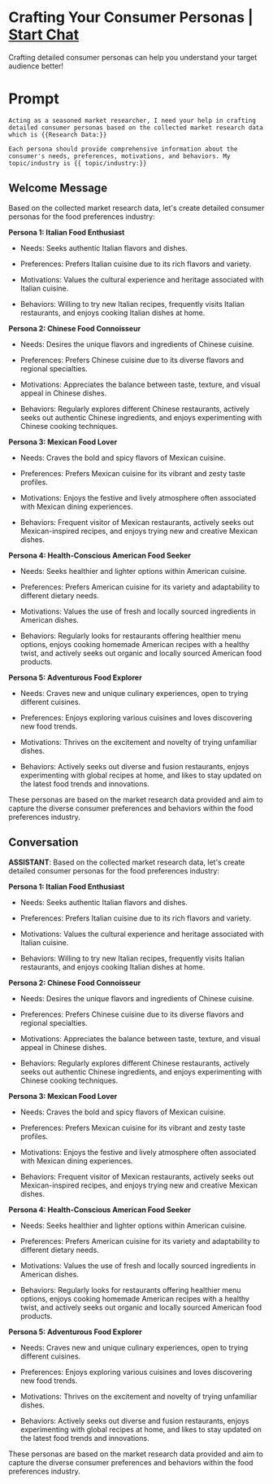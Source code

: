 

# Crafting Your Consumer Personas | [Start Chat](https://gptcall.net/chat.html?data=%7B%22contact%22%3A%7B%22id%22%3A%221r4iJq_yZdH49hLrLuDjI%22%2C%22flow%22%3Atrue%7D%7D)
Crafting detailed consumer personas can help you understand your target audience better!

# Prompt

```
Acting as a seasoned market researcher, I need your help in crafting detailed consumer personas based on the collected market research data which is {{Research Data:}} 

Each persona should provide comprehensive information about the consumer's needs, preferences, motivations, and behaviors. My topic/industry is {{ topic/industry:}}
```

## Welcome Message
Based on the collected market research data, let's create detailed consumer personas for the food preferences industry:



**Persona 1: Italian Food Enthusiast**



- Needs: Seeks authentic Italian flavors and dishes.

- Preferences: Prefers Italian cuisine due to its rich flavors and variety.

- Motivations: Values the cultural experience and heritage associated with Italian cuisine.

- Behaviors: Willing to try new Italian recipes, frequently visits Italian restaurants, and enjoys cooking Italian dishes at home.



**Persona 2: Chinese Food Connoisseur**



- Needs: Desires the unique flavors and ingredients of Chinese cuisine.

- Preferences: Prefers Chinese cuisine due to its diverse flavors and regional specialties.

- Motivations: Appreciates the balance between taste, texture, and visual appeal in Chinese dishes.

- Behaviors: Regularly explores different Chinese restaurants, actively seeks out authentic Chinese ingredients, and enjoys experimenting with Chinese cooking techniques.



**Persona 3: Mexican Food Lover**



- Needs: Craves the bold and spicy flavors of Mexican cuisine.

- Preferences: Prefers Mexican cuisine for its vibrant and zesty taste profiles.

- Motivations: Enjoys the festive and lively atmosphere often associated with Mexican dining experiences.

- Behaviors: Frequent visitor of Mexican restaurants, actively seeks out Mexican-inspired recipes, and enjoys trying new and creative Mexican dishes.



**Persona 4: Health-Conscious American Food Seeker**



- Needs: Seeks healthier and lighter options within American cuisine.

- Preferences: Prefers American cuisine for its variety and adaptability to different dietary needs.

- Motivations: Values the use of fresh and locally sourced ingredients in American dishes.

- Behaviors: Regularly looks for restaurants offering healthier menu options, enjoys cooking homemade American recipes with a healthy twist, and actively seeks out organic and locally sourced American food products.



**Persona 5: Adventurous Food Explorer**



- Needs: Craves new and unique culinary experiences, open to trying different cuisines.

- Preferences: Enjoys exploring various cuisines and loves discovering new food trends.

- Motivations: Thrives on the excitement and novelty of trying unfamiliar dishes.

- Behaviors: Actively seeks out diverse and fusion restaurants, enjoys experimenting with global recipes at home, and likes to stay updated on the latest food trends and innovations.



These personas are based on the market research data provided and aim to capture the diverse consumer preferences and behaviors within the food preferences industry.

## Conversation

**ASSISTANT**: Based on the collected market research data, let's create detailed consumer personas for the food preferences industry:



**Persona 1: Italian Food Enthusiast**



- Needs: Seeks authentic Italian flavors and dishes.

- Preferences: Prefers Italian cuisine due to its rich flavors and variety.

- Motivations: Values the cultural experience and heritage associated with Italian cuisine.

- Behaviors: Willing to try new Italian recipes, frequently visits Italian restaurants, and enjoys cooking Italian dishes at home.



**Persona 2: Chinese Food Connoisseur**



- Needs: Desires the unique flavors and ingredients of Chinese cuisine.

- Preferences: Prefers Chinese cuisine due to its diverse flavors and regional specialties.

- Motivations: Appreciates the balance between taste, texture, and visual appeal in Chinese dishes.

- Behaviors: Regularly explores different Chinese restaurants, actively seeks out authentic Chinese ingredients, and enjoys experimenting with Chinese cooking techniques.



**Persona 3: Mexican Food Lover**



- Needs: Craves the bold and spicy flavors of Mexican cuisine.

- Preferences: Prefers Mexican cuisine for its vibrant and zesty taste profiles.

- Motivations: Enjoys the festive and lively atmosphere often associated with Mexican dining experiences.

- Behaviors: Frequent visitor of Mexican restaurants, actively seeks out Mexican-inspired recipes, and enjoys trying new and creative Mexican dishes.



**Persona 4: Health-Conscious American Food Seeker**



- Needs: Seeks healthier and lighter options within American cuisine.

- Preferences: Prefers American cuisine for its variety and adaptability to different dietary needs.

- Motivations: Values the use of fresh and locally sourced ingredients in American dishes.

- Behaviors: Regularly looks for restaurants offering healthier menu options, enjoys cooking homemade American recipes with a healthy twist, and actively seeks out organic and locally sourced American food products.



**Persona 5: Adventurous Food Explorer**



- Needs: Craves new and unique culinary experiences, open to trying different cuisines.

- Preferences: Enjoys exploring various cuisines and loves discovering new food trends.

- Motivations: Thrives on the excitement and novelty of trying unfamiliar dishes.

- Behaviors: Actively seeks out diverse and fusion restaurants, enjoys experimenting with global recipes at home, and likes to stay updated on the latest food trends and innovations.



These personas are based on the market research data provided and aim to capture the diverse consumer preferences and behaviors within the food preferences industry.

